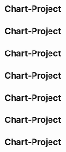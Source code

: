 # Chart-Project
# Chart-Project
# Chart-Project
# Chart-Project
# Chart-Project
# Chart-Project
# Chart-Project
